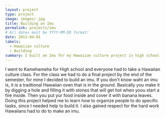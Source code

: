 ```yaml
---
layout: project
type: project
image: images/.jpg
title: Building an Imu
permalink: projects/imu
# All dates must be YYYY-MM-DD format!
date: 2013-04-01
labels:
  - Hawaiian culture
  - Building
summary: I built an Imu for my Hawaiian culture project in high school.
---
```


I went to Kamehameha for High school and everyone had to take a Hawaiian culture class. For the class we had to do a final project by the end of the semester, for mine I decided to build an imu. If you don't know waht an imu is, it is a tradtional Hawaiian oven that is in the ground. Basically you make it by digging a hole and filling it with stones that will get hot when yoou start a fire inside. Then you put yur food inside and cover it with banana leaves. Doing this project helped me to learn how to organize people to do specific tasks, since I needed help to build it. I also gained respect for the hard work Hawaiians had to do to make an imu.
